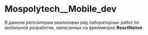 # Mospolytech__Mobile_dev

В данном репозитории реализован ряд лабораторных работ по мобильной разработке, написанных на фреймворке **ReactNative**.
